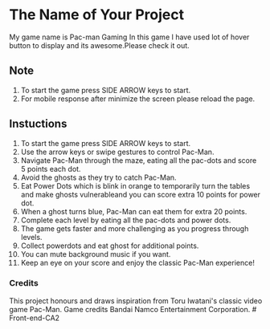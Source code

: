 # The Name of Your Project

My game name is Pac-man Gaming
In this game I have used lot of hover button to display and its awesome.Please check it out.

## Note

1. To start the game press SIDE ARROW keys to start.
2. For mobile response after minimize the screen please reload the page.

## Instuctions

1. To start the game press SIDE ARROW keys to start.
2. Use the arrow keys or swipe gestures to control Pac-Man.
3. Navigate Pac-Man through the maze, eating all the pac-dots and score 5 points each dot.
4. Avoid the ghosts as they try to catch Pac-Man.
5. Eat Power Dots which is blink in orange to temporarily turn the tables and make ghosts vulnerableand you can score extra 10 points for power dot.
6. When a ghost turns blue, Pac-Man can eat them for extra 20 points.
7. Complete each level by eating all the pac-dots and power dots.
8. The game gets faster and more challenging as you progress through levels.
9. Collect powerdots and eat ghost for additional points.
10. You can mute background music if you want.
11. Keep an eye on your score and enjoy the classic Pac-Man experience!

### Credits

This project honours and draws inspiration from Toru Iwatani's classic video game Pac-Man.
Game credits Bandai Namco Entertainment Corporation.
#   F r o n t - e n d - C A 2  
 